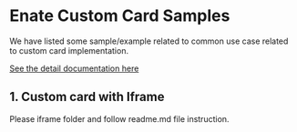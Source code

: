 # Enate Custom Card Samples

We have listed some sample/example related to common use case related to custom card implementation.

[See the detail documentation here](https://docs.enate.net/enate-help/builder/builder-2021.1/custom-data-and-custom-card-configuration/types-of-custom-cards)

## 1. Custom card with Iframe

Please iframe folder and follow readme.md file instruction.
